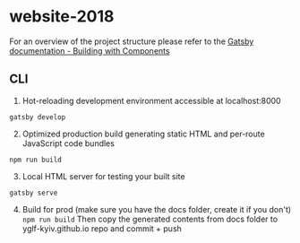 # website-2018

For an overview of the project structure please refer to the [Gatsby documentation - Building with Components](https://www.gatsbyjs.org/docs/building-with-components/)

## CLI
1. Hot-reloading development environment accessible at localhost:8000
```
gatsby develop
```

2. Optimized production build generating static HTML and per-route JavaScript code bundles
```
npm run build
```

3. Local HTML server for testing your built site
```
gatsby serve
```

4. Build for prod (make sure you have the docs folder, create it if you don't)
```npm run build```
Then copy the generated contents from docs folder to yglf-kyiv.github.io repo and commit + push
